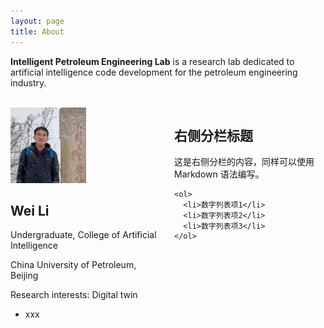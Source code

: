 ```yaml
---
layout: page
title: About
---
```


**Intelligent Petroleum Engineering Lab** is a research lab dedicated to artificial intelligence code development for the petroleum engineering industry.
<br/><br/>
<div style="display: flex; flex-wrap: wrap;">
  <div style="flex: 1; padding-right: 10px;">
    <img src="/about/img/liwei.jpeg" alt="生活照" style="max-width: 50%;">
    <h2>Wei Li</h2>
    <p>Undergraduate, College of Artificial Intelligence</p>
    <p>China University of Petroleum, Beijing</p>
    <p>Research interests: Digital twin</p>
    <ul>
      <li>xxx</li>
    </ul>
  </div>
  <div style="flex: 1; padding-left: 10px;">
    <h2>右侧分栏标题</h2>
    <p>这是右侧分栏的内容，同样可以使用 Markdown 语法编写。</p>

    <ol>
      <li>数字列表项1</li>
      <li>数字列表项2</li>
      <li>数字列表项3</li>
    </ol>
  </div>
</div>


